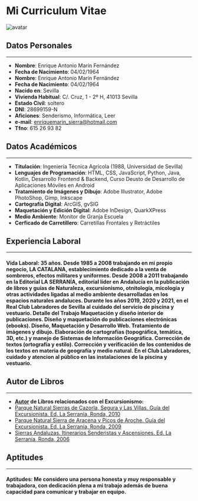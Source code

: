 # Mi Curriculum Vitae

![avatar](img/avatar.jpeg)

## Datos Personales
---

- **Nombre**: Enrique Antonio Marín Fernández
- **Fecha de Nacimiento**: 04/02/1964
- **Nombre**: Enrique Antonio Marín Fernández
- **Fecha de Nacimiento**: 04/02/1964
- **Nacido en**: Sevilla
- **Vivienda Habitual**: C/. Cruz, 1 - 2º H, 41013 Sevilla
- **Estado Civil**: soltero
- **DNI**: 28699159-N
- **Aficiones**: Senderismo, Informática, Leer
- **e-mail**: enriquemarin_sierra@hotmail.com
- **Tfno**: 615 26 93 82

## Datos Académicos
---

- **Titulación**: Ingeniería Técnica Agrícola (1988, Universidad de Sevilla)
- **Lenguajes de Programación**: HTML, CSS, JavaScript, Python, Java, Kotlin, Desarrollo Frontend & Backend, Curso Deusto de Desarrollo de Aplicaciones Móviles en Android
- **Tratamiento de Imágenes y Dibujo**: Adobe Illustrator, Adobe PhotoShop, Gimp, Inkscape
- **Cartografía Digital**: ArcGIS, gvSIG
- **Maquetación y Edición Digital**: Adobe InDesign, QuarkXPress
- **Medio Ambiente**: Monitor de Granja Escuela
- **Cerficado de Carretillero**: Carretillas Frontales y Retráctiles



## Experiencia Laboral
---

#### **Vida Laboral: 35 años.** Desde 1985 a 2008 trabajando en mi propio negocio, LA CATALANA, establecimiento dedicado a la venta de sombreros, efectos militares y uniformes. Desde 2008 a 2011 trabajando en la Editorial LA SERRANÍA, editorial líder en Andalucía en la publicación de libros y guías de Naturaleza, excursionismo, otnitología, micología y otras actividades ligadas al medio ambiente desarrolladas en los espacios naturales andaluces. Durante los años 2019, 2020 y 2021, en el Real Club Labradores de Sevilla al cuidado del servicio de piscina y vestuario. **Detalle del Trabajo** Maquetación y diseño interior de publicaciones. Diseño y maquetación do publicaciones electrónicas (ebooks). Diseño, Maquetación y Desarrollo Web. Tratamiento de imágenes y dibujo. Elaboración de cartografías (topográfica, temática, 3D, etc.) y manejo de Sistemas de Información Geográfica. Corrección de textos (ortografía y estilo). Corrección y verificación de los contenidos de los textos en materia de geografía y medio natural. En el Club Labradores, cuidado y atencion al público en las instalaciones de la piscina y vestuario.

## Autor de Libros
---

- **[Autor](https://www.laserrania.org/autor/enrique-marin-fernandez/) de Libros relacionados con el Excursionismo:**
- [Parque Natural Sierras de Cazorla, Segura y Las Villas. Guía del Excursionista. Ed. La Serranía, Ronda, 2010](https://www.laserrania.org/producto/sierras-de-cazorla-segura-y-las-villas-guia-del-excursionista/)
- [Parque Natural Sierra de Aracena y Picos de Aroche. Guía del Excursionista. Ed. La Serranía, Ronda, 2009](https://www.laserrania.org/producto/parque-natural-sierra-de-aracena-y-picos-de-aroche-guia-del-excursionista/)
- [Sierras Andaluzas. Itinerarios Senderistas y Ascensiones. Ed. La Serranía, Ronda, 2006
](https://www.laserrania.org/producto/sierras-andaluzas-itinerarios-senderistas-y-ascensiones-2a-ed/)

## Aptitudes
---

#### **Aptitudes:** Me considero una persona honesta y muy responsable y trabajadora, con dedicación plena a mi trabajo además de buena capacidad para comunicar y trabajar en equipo.